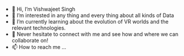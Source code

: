 - 👋 Hi, I’m Vishwajeet Singh
- 👀 I’m interested in any thing and every thing about all kinds of Data
- 🌱 I’m currently learning about the evolution of VR worlds and the relevant technologies.
- 💞️ Never hesitate to connect with me and see how and where we can collaborate on!
- 📫 How to reach me ...

<!---
veeconsultants/veeconsultants is a ✨ special ✨ repository because its `README.md` (this file) appears on your GitHub profile.
You can click the Preview link to take a look at your changes.
--->
